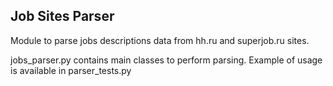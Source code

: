 ## Job Sites Parser

Module to parse jobs descriptions data from hh.ru and superjob.ru sites.

jobs_parser.py contains main classes to perform parsing. Example of usage is available in parser_tests.py